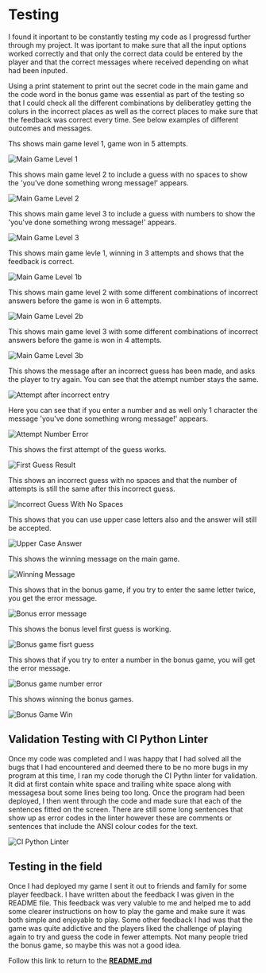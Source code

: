 # **Testing**

I found it inportant to be constantly testing my code as I progressd further through my project.
It was iportant to make sure that all the input options worked correctly and that only the correct data could be entered by the player and that the correct messages where received depending on what had been inputed.

Using a print statement to print out the secret code in the main game and the code word in the bonus game was essential as part of the testing so that I could check all the different combinations by deliberatley getting the colurs in the incorrect places as well as the correct places to make sure that the feedback was correct every time.
See below examples of different outcomes and messages.

Ths shows main game level 1, game won in 5 attempts.

![Main Game Level 1](docs/images/main_game_example.png)

This shows main game level 2 to include a guess with no spaces to show the 'you've done something wrong message!' appears.

![Main Game Level 2](docs/images/main_game_example_two.png)

This shows main game level 3 to include a guess with numbers to show the 'you've done something wrong message!' appears.

![Main Game Level 3](docs/images/main_game_example_three.png)

This shows main game levle 1, winning in 3 attempts and shows that the feedback is correct.

![Main Game Level 1b](docs/images/main_game_example_four.png)

This shows main game level 2 with some different combinations of incorrect answers before the game is won in 6 attempts.

![Main Game Level 2b](docs/images/main_game_example_five.png)

This shows main game level 3 with some different combinations of incorrect answers before the game is won in 4 attempts.

![Main Game Level 3b](docs/images/main_game_example_six.png)

This shows the message after an incorrect guess has been made, and asks the player to try again. You can see that the attempt number stays the same.

![Attempt after incorrect entry](docs/images/attempt_after_incorrect_entry.png)

Here you can see that if you enter a number and as well only 1 character the message 'you've done something wrong message!' appears.

![Attempt Number Error](docs/images/attempt_number_error.png)

This shows the first attempt of the guess works.

![First Guess Result](docs/images/firstguess_result.png)

This shows an incorrect guess with no spaces and that the number of attempts is still the same after this incorrect guess.

![Incorrect Guess With No Spaces](docs/images/incorrect_guess_main.png)

This shows that you can use upper case letters also and the answer will still be accepted.

![Upper Case Answer](docs/images/uppercase_answer.png)

This shows the winning message on the main game.

![Winning Message](docs/images/winnng_page_main.png)

This shows that in the bonus game, if you try to enter the same letter twice, you get the error message.

![Bonus error message](docs/images/bonus_attempt_later.png)

This shows the bonus level first guess is working.

![Bonus game fisrt guess](docs/images/bonus_attempt_one.png)

This shows that if you try to enter a number in the bonus game, you will get the error message.

![Bonus game number error](docs/images/bonus_incorrect_char.png)

This shows winning the bonus games.

![Bonus Game Win](docs/images/bonus_win_example.png)


## **Validation Testing with CI Python Linter**

Once my code was completed and I was happy that I had solved all the bugs that I had encountered and deemed there to be no more bugs in my program at this time, I ran my code thorugh the CI Pythn linter for validation. It did at first contain white space and trailing white space along with messagesa bout some lines being too long. Once the program had been deployed, I then went through the code and made sure that each of the sentences fitted on the screen. There are still some long sentences that show up as error codes in the linter however these are comments or sentences that include the ANSI colour codes for the text.

![CI Python Linter](docs/images/CI_Python_Linter.png)


## **Testing in the field**

Once I had deployed my game I sent it out to friends and family for some player feedback.
I have written about the feedback I was given in the README file. This feedback was very valuble to me and helped me to add some clearer instructions on how to play the game and make sure it was both simple and enjoyable to play. Some other feedback I had was that the game was quite addictive and the players liked the challenge of playing again to try and guess the code in fewer attempts.
Not many people tried the bonus game, so maybe this was not a good idea.

Follow this link to return to the [**README.md**](README.md)